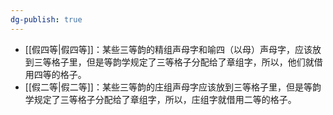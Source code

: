 ```yaml
---
dg-publish: true
---
```

- [[假四等\|假四等]]：某些三等韵的精组声母字和喻四（以母）声母字，应该放到三等格子里，但是等韵学规定了三等格子分配给了章组字，所以，他们就借用四等的格子。
- [[假二等\|假二等]]：某些三等韵的庄组声母字应该放到三等格子里，但是等韵学规定了三等格子分配给了章组字，所以，庄组字就借用二等的格子。